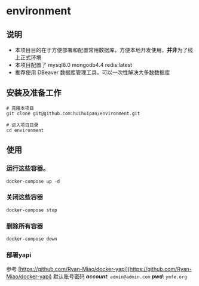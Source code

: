 # environment

## 说明
* 本项目目的在于方便部署和配置常用数据库，方便本地开发使用，**并非**为了线上正式环境
* 本项目配置了 mysql8.0 mongodb4.4 redis:latest
* 推荐使用 DBeaver 数据库管理工具，可以一次性解决大多数数据库

## 安装及准备工作

```shell
# 克隆本项目
git clone git@github.com:huihuipan/environment.git

# 进入项目目录
cd environment

```

## 使用

### 运行这些容器。
```
docker-compose up -d
```

### 关闭这些容器
```
docker-compose stop
```

### 删除所有容器
```
docker-compose down
```

### 部署yapi
参考 [https://github.com/Ryan-Miao/docker-yapi](https://github.com/Ryan-Miao/docker-yapi)
默认账号密码
***account***: ```admin@admin.com```
***pwd***: ```ymfe.org```
